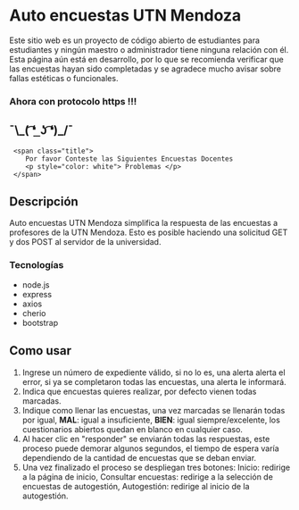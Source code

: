 # Auto encuestas UTN Mendoza

Este sitio web es un proyecto de código abierto de estudiantes para estudiantes y ningún maestro o administrador tiene ninguna relación con él.
Esta página aún está en desarrollo, por lo que se recomienda verificar que las encuestas hayan sido completadas y se agradece mucho avisar sobre fallas estéticas o funcionales.

### Ahora con protocolo https !!!

 ##  ¯\\\_( ͡❛  ͟ʖ ͡❛)_/¯

	 <span class="title">
	    Por favor Conteste las Siguientes Encuestas Docentes
	    <p style="color: white"> Problemas </p>
	 </span>


## Descripción 
Auto encuestas UTN Mendoza simplifica la respuesta de las encuestas a profesores de la UTN Mendoza.
Esto es posible haciendo una solicitud GET y dos POST al servidor de la universidad.
### Tecnologías
 - node.js
 - express
 - axios
 - cherio
 - bootstrap

## Como usar
 1. Ingrese un número de expediente válido, si no lo es, una alerta alerta el error, si ya se completaron todas las encuestas, una alerta le informará.
 2. Indica que encuestas quieres realizar, por defecto vienen todas marcadas.
 3. Indique como llenar las encuestas, una vez marcadas se llenarán todas por igual, **MAL**: igual a insuficiente, **BIEN**: igual siempre/excelente, los cuestionarios abiertos quedan en blanco en cualquier caso.
 4. Al hacer clic en "responder" se enviarán todas las respuestas, este proceso puede demorar algunos segundos, el tiempo de espera varía dependiendo de la cantidad de encuestas que se deban enviar.
 5. Una vez finalizado el proceso se despliegan tres botones: Inicio: redirige a la página de inicio, Consultar encuestas: redirige a la selección de encuestas de autogestión, Autogestión: redirige al inicio de la autogestión.
